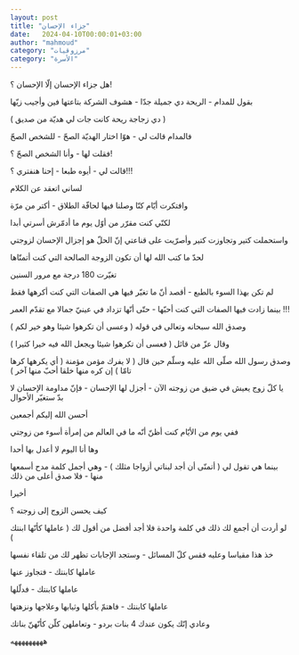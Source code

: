 ```yaml
---
layout: post
title: "جزاء الإحسان"
date:   2024-04-10T00:00:01+03:00
author: "mahmoud"
category: "مرزوقيات"
category: "الأسرة"
---
```



هل جزاء الإحسان إلّا الإحسان ؟!




بقول للمدام - الريحة دي جميلة جدّا - هشوف الشركة بتاعتها
فين وأجيب زيّها

( دي زجاجة ريحة كانت جات لي هديّة من صديق )




فالمدام قالت لي - هوّا اختار الهديّة الصحّ - للشخص
الصحّ

فقلت لها - وأنا الشخص الصحّ ؟!

قالت لي - أيوه طبعا - إحنا هنفتري ؟!!!




لساني اتعقد عن الكلام

وافتكرت أيّام كنّا وصلنا فيها لحافّة الطلاق - أكتر من
مرّة

لكنّي كنت مقرّر من أوّل يوم ما أدمّرش أسرتي أبدا

واستحملت كتير وتجاوزت كتير وأصرّيت على قناعتي إنّ الحلّ هو
إجزال الإحسان لزوجتي

لحدّ ما كتب الله لها أن تكون الزوجة الصالحة التي كنت
أتمنّاها

تغيّرت 180 درجة مع مرور السنين




لم تكن بهذا السوء بالطبع - أقصد أنّ ما تغيّر فيها هي
الصفات التي كنت أكرهها فقط

بينما زادت فيها الصفات التي كنت أحبّها - حتّى أنّها تزداد
في عينيّ جمالا مع تقدّم العمر !!!




وصدق الله سبحانه وتعالى في قوله ( وعسى أن تكرهوا شيئا
وهو خير لكم )

وقال عزّ من قائل ( فعسى أن تكرهوا شيئا ويجعل الله فيه
خيرا كثيرا )




وصدق رسول الله صلّى الله عليه وسلّم حين قال ( لا يفرك مؤمن
مؤمنة ( أي يكرهها كرها تامّا ) إن كره منها خلقا أحبّ منها آخر )




يا كلّ زوج يعيش في ضيق من زوجته الآن - أجزل لها الإحسان -
فإنّ مداومة الإحسان لا بدّ ستغيّر الأحوال

أحسن الله إليكم أجمعين

ففي يوم من الأيّام كنت أظنّ أنّه ما في العالم من إمرأة أسوء
من زوجتي

وها أنا اليوم لا أعدل بها أحدا

بينما هي تقول لي ( أتمنّى أن أجد لبناتي أزواجا مثلك ) -
وهي أجمل كلمة مدح أسمعها منها - فلا صدق أعلى من ذلك




أخيرا

كيف يحسن الزوج إلى زوجته ؟

لو أردت أن أجمع لك ذلك في كلمة واحدة فلا أجد أفضل من
أقول لك ( عاملها كأنّها ابنتك )

خذ هذا مقياسا وعليه فقس كلّ المسائل - وستجد الإجابات تظهر
لك من تلقاء نفسها

عاملها كابنتك - فتجاوز عنها

عاملها كابنتك - فدلّلها

عاملها كابنتك - فاهتمّ بأكلها وثيابها وعلاجها
ونزهتها




وعادي إنّك يكون عندك 4 بنات بردو - وتعاملهن كلّن كأنّهنّ
بناتك

هههههههههه
